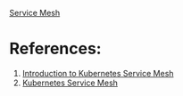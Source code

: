 
[Service Mesh](../2.%20Architecture/1.%20Concepts/Service%20Mesh.md)

# References:

1. [Introduction to Kubernetes Service Mesh](https://www.weave.works/blog/introduction-to-service-meshes-on-kubernetes-and-progressive-delivery)
2. [Kubernetes Service Mesh](https://akomljen.com/kubernetes-service-mesh/)